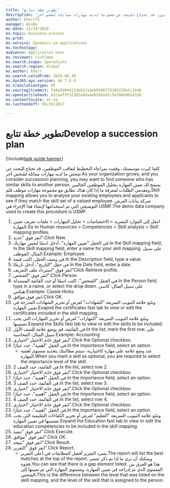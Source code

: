```yaml
--- 
title: "تطوير خطة تتابع"
description: "كلما كبرت مؤسستك، وقمت بمراعاة التخطيط لتعاقب الموظفين، قد تحتاج للبحث عن شخص ما لديه مهارات مماثلة لشخص آخر."
author: kherr75
manager: AnnBe
ms.date: 11/14/2016
ms.topic: business-process
ms.prod: 
ms.service: dynamics-ax-applications
ms.technology: 
audience: Application User
ms.reviewer: rschloma
ms.search.scope: Operations
ms.search.region: Global
ms.author: kherr
ms.search.validFrom: 2016-06-30
ms.dyn365.ops.version: AX 7.0.0
ms.translationtype: HT
ms.sourcegitcommit: 7e0a5d044133b917a3eb9386773205218e5c1b40
ms.openlocfilehash: b1caaf5f52282a8daae62602dcc5ef86b901e338
ms.contentlocale: ar-sa
ms.lasthandoff: 09/29/2017

---
```

# <a name="develop-a-succession-plan"></a><span data-ttu-id="b466b-103">تطوير خطة تتابع</span><span class="sxs-lookup"><span data-stu-id="b466b-103">Develop a succession plan</span></span>

[!include[task guide banner](../../includes/task-guide-banner.md)]

<span data-ttu-id="b466b-104">كلما كبرت مؤسستك، وقمت بمراعاة التخطيط لتعاقب الموظفين، قد تحتاج للبحث عن شخص ما لديه مهارات مماثلة لشخص آخر.</span><span class="sxs-lookup"><span data-stu-id="b466b-104">As your organization grows, and you consider succession planning, you may want to find someone who has similar skills to another person.</span></span>  <span data-ttu-id="b466b-105">يسمح لك تعيين المهارة بتحليل الموظفين الحاليين ومقدمي الطلبات لمعرفة ما إذا كان هناك تطابق مع مجموعة مهارات موظف قيّم.</span><span class="sxs-lookup"><span data-stu-id="b466b-105">Skill mapping allows you to analyse your existing employees and applicants to see if they match the skill set of a valued employee.</span></span> <span data-ttu-id="b466b-106">شركة بيانات العرض التوضيحي التي تم استخدامها لإنشاء هذا الإجراء هي USMF.</span><span class="sxs-lookup"><span data-stu-id="b466b-106">The demo data company used to create this procedure is USMF.</span></span>

1. <span data-ttu-id="b466b-107">انتقل إلى الموارد البشرية > الاختصاصات > تحليل المهارات > ملفات تعريف تعيين المهارة.</span><span class="sxs-lookup"><span data-stu-id="b466b-107">Go to Human resources > Competencies > Skill analysis > Skill mapping profiles.</span></span>
2. <span data-ttu-id="b466b-108">انقر فوق "جديد".</span><span class="sxs-lookup"><span data-stu-id="b466b-108">Click New.</span></span>
3. <span data-ttu-id="b466b-109">في الحقل "تعيين المهارة"، أدخل اسمًا لتعيين مهارتك.</span><span class="sxs-lookup"><span data-stu-id="b466b-109">In the Skill mapping field, In the Skill mapping field, enter a name for your skill mapping.</span></span>  <span data-ttu-id="b466b-110">على سبيل المثال: الموظف.</span><span class="sxs-lookup"><span data-stu-id="b466b-110">Example: Employee.</span></span>
4. <span data-ttu-id="b466b-111">في وصف الحقل، اكتب قيمة.</span><span class="sxs-lookup"><span data-stu-id="b466b-111">In the Description field, type a value.</span></span>
5. <span data-ttu-id="b466b-112">في حقل "التاريخ"، أدخل تاريخًا.</span><span class="sxs-lookup"><span data-stu-id="b466b-112">In the Date field, enter a date.</span></span>
6. <span data-ttu-id="b466b-113">انقر فوق "استرداد ملف التعريف"</span><span class="sxs-lookup"><span data-stu-id="b466b-113">Click Retrieve profile.</span></span>
7. <span data-ttu-id="b466b-114">انقر فوق "الشخص‬".</span><span class="sxs-lookup"><span data-stu-id="b466b-114">Click Person.</span></span>
8. <span data-ttu-id="b466b-115">في الحقل "الشخص"، اكتب اسمًا أو حدد القائمة المنسدلة.</span><span class="sxs-lookup"><span data-stu-id="b466b-115">In the Person field, type in a name, or select the drop down.</span></span>  <span data-ttu-id="b466b-116">على سبيل المثال: كاسي هيكس.</span><span class="sxs-lookup"><span data-stu-id="b466b-116">Example: Cassie Hicks.</span></span>
9. <span data-ttu-id="b466b-117">انقر فوق موافق.</span><span class="sxs-lookup"><span data-stu-id="b466b-117">Click OK.</span></span>
10. <span data-ttu-id="b466b-118">وسّع علامة التبويب السريعة "الشهادات" لعرض أو تحرير الشهادات المدرجة في تعيين المهارة.</span><span class="sxs-lookup"><span data-stu-id="b466b-118">Exapnd the certificates fast tab to view or edit the certificates included in the skill mapping.</span></span>
11. <span data-ttu-id="b466b-119">وسّع علامة التبويب السريعة "المهارات" لعرض أو تحرير المهارات التي يجب تضمينها.</span><span class="sxs-lookup"><span data-stu-id="b466b-119">Expand the Skills fast tab to view or edit the skills to be included.</span></span>
12. <span data-ttu-id="b466b-120">في القائمة، قم بوضع علامة للصف الأول.</span><span class="sxs-lookup"><span data-stu-id="b466b-120">In the list, mark the first row.</span></span>  <span data-ttu-id="b466b-121">على سبيل المثال: المحاسبة.</span><span class="sxs-lookup"><span data-stu-id="b466b-121">Example:  Accounting</span></span>
13. <span data-ttu-id="b466b-122">انقر فوق خانة الاختيار "اختياري".</span><span class="sxs-lookup"><span data-stu-id="b466b-122">Click the Optional checkbox.</span></span>
14. <span data-ttu-id="b466b-123">في الحقل "أهمية‬"، حدد خيارًا.</span><span class="sxs-lookup"><span data-stu-id="b466b-123">In the Importance field, select an option.</span></span>
    * <span data-ttu-id="b466b-124">عند وضع علامة على مهارة كاختيارية، ستتم مطالبتك بتحديد مستوى أهمية المهارة.</span><span class="sxs-lookup"><span data-stu-id="b466b-124">When you mark a skill as optional, you are required to select the importance level of the skill.</span></span>  
15. <span data-ttu-id="b466b-125">في القائمة، حدد الصف 2.</span><span class="sxs-lookup"><span data-stu-id="b466b-125">In the list, select row 2.</span></span>
16. <span data-ttu-id="b466b-126">انقر فوق خانة الاختيار "اختياري".</span><span class="sxs-lookup"><span data-stu-id="b466b-126">Click the Optional checkbox.</span></span>
17. <span data-ttu-id="b466b-127">في الحقل "أهمية‬"، حدد خيارًا.</span><span class="sxs-lookup"><span data-stu-id="b466b-127">In the Importance field, select an option.</span></span>
18. <span data-ttu-id="b466b-128">في القائمة، حدد الصف 3.</span><span class="sxs-lookup"><span data-stu-id="b466b-128">In the list, select row 3.</span></span>
19. <span data-ttu-id="b466b-129">انقر فوق خانة الاختيار "اختياري".</span><span class="sxs-lookup"><span data-stu-id="b466b-129">Click the Optional checkbox.</span></span>
20. <span data-ttu-id="b466b-130">في الحقل "أهمية‬"، حدد خيارًا.</span><span class="sxs-lookup"><span data-stu-id="b466b-130">In the Importance field, select an option.</span></span>
21. <span data-ttu-id="b466b-131">في القائمة، حدد الصف 4.</span><span class="sxs-lookup"><span data-stu-id="b466b-131">In the list, select row 4.</span></span>
22. <span data-ttu-id="b466b-132">انقر فوق خانة الاختيار "اختياري".</span><span class="sxs-lookup"><span data-stu-id="b466b-132">Click the Optional checkbox.</span></span>
23. <span data-ttu-id="b466b-133">في الحقل "أهمية‬"، حدد خيارًا.</span><span class="sxs-lookup"><span data-stu-id="b466b-133">In the Importance field, select an option.</span></span>
24. <span data-ttu-id="b466b-134">وسّع علامة التبويب السريعة "التعليم" لعرض أو تحرير الكفاءات التعليمية التي يجب تضمينها في تعيين المهارة.</span><span class="sxs-lookup"><span data-stu-id="b466b-134">Expand the Education fast tab to view or edit the education competencies to be included in the skill mapping.</span></span>
25. <span data-ttu-id="b466b-135">انقر فوق "تنفيذ".</span><span class="sxs-lookup"><span data-stu-id="b466b-135">Click Execute.</span></span>
26. <span data-ttu-id="b466b-136">انقر فوق "موافق".</span><span class="sxs-lookup"><span data-stu-id="b466b-136">Click OK.</span></span>
27. <span data-ttu-id="b466b-137">انقر فوق "نتيجة".</span><span class="sxs-lookup"><span data-stu-id="b466b-137">Click Result.</span></span>
28. <span data-ttu-id="b466b-138">انقر فوق "التقرير".</span><span class="sxs-lookup"><span data-stu-id="b466b-138">Click Report.</span></span>
    * <span data-ttu-id="b466b-139">يسرد التقرير أفضل المطابقات في أعلى التقرير.</span><span class="sxs-lookup"><span data-stu-id="b466b-139">The report will list the best matches at the top of the report.</span></span>  <span data-ttu-id="b466b-140">ويمكنك أن ترى ما إذا تم ذكر عنصر فجوة.</span><span class="sxs-lookup"><span data-stu-id="b466b-140">You can see that there is a gap element listed.</span></span>  <span data-ttu-id="b466b-141">هذا هو الفرق بين المستوى الذي تم إدراجه في تعيين المهارة، ومستوى المهارة التي تم تعيينها إلى الشخص.</span><span class="sxs-lookup"><span data-stu-id="b466b-141">This is the difference between the level that was listed on the skill mapping, and the level of the skill that is assigned to the person.</span></span>  


